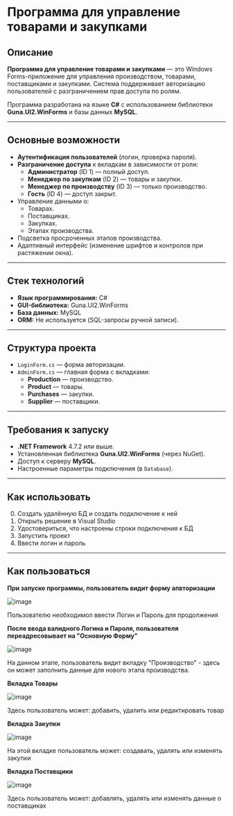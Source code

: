 # Программа для управление товарами и закупками

## Описание

**Программа для управление товарами и закупками** — это Windows Forms-приложение для управления производством, товарами, поставщиками и закупками. Система поддерживает авторизацию пользователей с разграничением прав доступа по ролям.

Программа разработана на языке **C#** с использованием библиотеки **Guna.UI2.WinForms** и базы данных **MySQL**.

---

## Основные возможности

- **Аутентификация пользователей** (логин, проверка пароля).
- **Разграничение доступа** к вкладкам в зависимости от роли:
  - **Администратор** (ID 1) — полный доступ.
  - **Менеджер по закупкам** (ID 2) — товары и закупки.
  - **Менеджер по производству** (ID 3) — только производство.
  - **Гость** (ID 4) — доступ закрыт.
- Управление данными о:
  - Товарах.
  - Поставщиках.
  - Закупках.
  - Этапах производства.
- Подсветка просроченных этапов производства.
- Адаптивный интерфейс (изменение шрифтов и контролов при растяжении окна).

---

## Стек технологий

- **Язык программирования:** C#
- **GUI-библиотека:** Guna.UI2.WinForms
- **База данных:** MySQL
- **ORM:** Не используется (SQL-запросы ручной записи).

---

## Структура проекта

- `LoginForm.cs` — форма авторизации.
- `AdminForm.cs` — главная форма с вкладками:
  - **Production** — производство.
  - **Product** — товары.
  - **Purchases** — закупки.
  - **Supplier** — поставщики.

---

## Требования к запуску

- **.NET Framework** 4.7.2 или выше.
- Установленная библиотека **Guna.UI2.WinForms** (через NuGet).
- Доступ к серверу **MySQL**.
- Настроенные параметры подключения (в `Database`).

---

## Как использовать

0. Создать удалённую БД и создать подключение к ней
1. Открыть решение в Visual Studio
2. Удостовериться, что настроены строки подключения к БД
3. Запустить проект
4. Ввести логин и пароль

---

## Как пользоваться

**При запуске программы, пользователь видит форму апвторизации**


![image](https://github.com/user-attachments/assets/b4b07d4e-acbf-49eb-b803-8a3f3aa6c4f9)

Пользователю необходимол ввести Логин и Пароль для продолжения 

**После ввода валидного Логина и Пароля, пользователя переадресовывает на "Основную Форму"**

![image](https://github.com/user-attachments/assets/3e837007-a23e-4665-bf3c-ba9386c4ec77)

На данном этапе, пользователь видит вкладку "Производство" - здесь он может заполнить данные для нового этапа производства.

**Вкладка Товары**

![image](https://github.com/user-attachments/assets/ddba8a03-e6e6-4d61-8fa0-bc554d022f6f)

Здесь пользователь может: добавить, удалить или редактировать товар

**Вкладка Закупки**

![image](https://github.com/user-attachments/assets/e90c176a-7ee3-4332-960a-b94f062b6a35)

На этой вкладке пользователь может: создавать, удалять или изменять закупки

**Вкладка Поставщики**


![image](https://github.com/user-attachments/assets/16f9e4a5-eb0c-48b1-b84f-87baae942567)


Здесь пользователь может: добавлять, удалять или изменять данные о поставщиках


